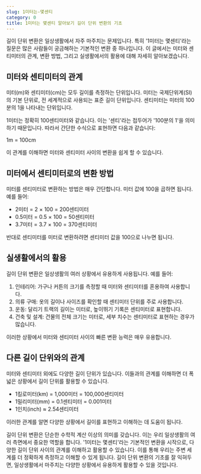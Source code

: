 ```yaml
---
slug: 1미터는-몇센티
category: 0
title: 1미터는 몇센티 알아보기 길이 단위 변환의 기초
---
```


길이 단위 변환은 일상생활에서 자주 마주치는 문제입니다. 특히 '1미터는 몇센티'라는 질문은 많은 사람들이 궁금해하는 기본적인 변환 중 하나입니다. 이 글에서는 미터와 센티미터의 관계, 변환 방법, 그리고 실생활에서의 활용에 대해 자세히 알아보겠습니다.

## 미터와 센티미터의 관계

미터(m)와 센티미터(cm)는 모두 길이를 측정하는 단위입니다. 미터는 국제단위계(SI)의 기본 단위로, 전 세계적으로 사용되는 표준 길이 단위입니다. 센티미터는 미터의 100분의 1을 나타내는 단위입니다.

1미터는 정확히 100센티미터와 같습니다. 이는 '센티'라는 접두어가 '100분의 1'을 의미하기 때문입니다. 따라서 간단한 수식으로 표현하면 다음과 같습니다:

1m = 100cm

이 관계를 이해하면 미터와 센티미터 사이의 변환을 쉽게 할 수 있습니다.

## 미터에서 센티미터로의 변환 방법

미터를 센티미터로 변환하는 방법은 매우 간단합니다. 미터 값에 100을 곱하면 됩니다. 예를 들어:

- 2미터 = 2 × 100 = 200센티미터
- 0.5미터 = 0.5 × 100 = 50센티미터
- 3.7미터 = 3.7 × 100 = 370센티미터

반대로 센티미터를 미터로 변환하려면 센티미터 값을 100으로 나누면 됩니다.

## 실생활에서의 활용

길이 단위 변환은 일상생활의 여러 상황에서 유용하게 사용됩니다. 예를 들어:

1. 인테리어: 가구나 커튼의 크기를 측정할 때 미터와 센티미터를 혼용하여 사용합니다.
2. 의류 구매: 옷의 길이나 사이즈를 확인할 때 센티미터 단위를 주로 사용합니다.
3. 운동: 달리기 트랙의 길이는 미터로, 높이뛰기 기록은 센티미터로 표현합니다.
4. 건축 및 설계: 건물의 전체 크기는 미터로, 세부 치수는 센티미터로 표현하는 경우가 많습니다.

이러한 상황에서 미터와 센티미터 사이의 빠른 변환 능력은 매우 유용합니다.

## 다른 길이 단위와의 관계

미터와 센티미터 외에도 다양한 길이 단위가 있습니다. 이들과의 관계를 이해하면 더 폭넓은 상황에서 길이 단위를 활용할 수 있습니다.

- 1킬로미터(km) = 1,000미터 = 100,000센티미터
- 1밀리미터(mm) = 0.1센티미터 = 0.001미터
- 1인치(inch) ≈ 2.54센티미터

이러한 관계를 알면 다양한 상황에서 길이를 표현하고 이해하는 데 도움이 됩니다.

길이 단위 변환은 단순한 수학적 계산 이상의 의미를 갖습니다. 이는 우리 일상생활의 여러 측면에서 중요한 역할을 합니다. '1미터는 몇센티'라는 기본적인 변환을 시작으로, 다양한 길이 단위 사이의 관계를 이해하고 활용할 수 있습니다. 이를 통해 우리는 주변 세계를 더 정확하게 측정하고 이해할 수 있게 됩니다. 길이 단위 변환의 기초를 잘 익혀두면, 일상생활에서 마주치는 다양한 상황에서 유용하게 활용할 수 있을 것입니다.